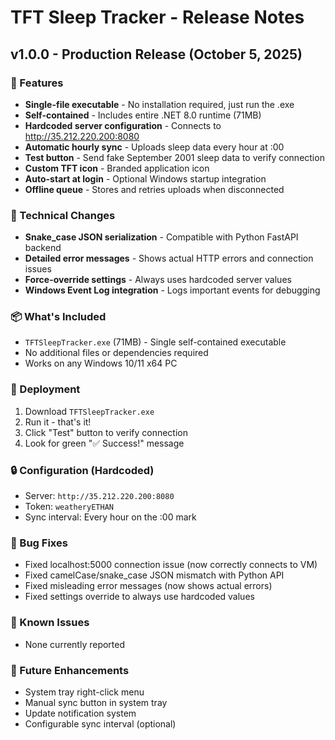 # TFT Sleep Tracker - Release Notes

## v1.0.0 - Production Release (October 5, 2025)

### 🎉 Features
- **Single-file executable** - No installation required, just run the .exe
- **Self-contained** - Includes entire .NET 8.0 runtime (71MB)
- **Hardcoded server configuration** - Connects to http://35.212.220.200:8080
- **Automatic hourly sync** - Uploads sleep data every hour at :00
- **Test button** - Send fake September 2001 sleep data to verify connection
- **Custom TFT icon** - Branded application icon
- **Auto-start at login** - Optional Windows startup integration
- **Offline queue** - Stores and retries uploads when disconnected

### 🔧 Technical Changes
- **Snake_case JSON serialization** - Compatible with Python FastAPI backend
- **Detailed error messages** - Shows actual HTTP errors and connection issues
- **Force-override settings** - Always uses hardcoded server values
- **Windows Event Log integration** - Logs important events for debugging

### 📦 What's Included
- `TFTSleepTracker.exe` (71MB) - Single self-contained executable
- No additional files or dependencies required
- Works on any Windows 10/11 x64 PC

### 🚀 Deployment
1. Download `TFTSleepTracker.exe`
2. Run it - that's it!
3. Click "Test" button to verify connection
4. Look for green "✅ Success!" message

### 🔒 Configuration (Hardcoded)
- Server: `http://35.212.220.200:8080`
- Token: `weatheryETHAN`
- Sync interval: Every hour on the :00 mark

### 🐛 Bug Fixes
- Fixed localhost:5000 connection issue (now correctly connects to VM)
- Fixed camelCase/snake_case JSON mismatch with Python API
- Fixed misleading error messages (now shows actual errors)
- Fixed settings override to always use hardcoded values

### 📝 Known Issues
- None currently reported

### 🔮 Future Enhancements
- System tray right-click menu
- Manual sync button in system tray
- Update notification system
- Configurable sync interval (optional)
